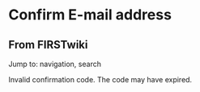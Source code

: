 # Confirm E-mail address

## From FIRSTwiki

Jump to: navigation, search

Invalid confirmation code. The code may have expired.

